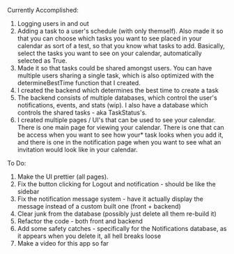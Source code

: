 
Currently Accomplished:
1) Logging users in and out
2) Adding a task to a user's schedule (with only themself). Also made it so that you can choose which tasks you want to see placed in your calendar as sort of a test, so that you know what tasks to add. Basically, select the tasks you want to see on your calendar, automatically selected as True.
3) Made it so that tasks could be shared amongst users. You can have multiple users sharing a single task, which is also optimized with the determineBestTime function that I created. 
4) I created the backend which determines the best time to create a task
5) The backend consists of multiple databases, which control the user's notifications, events, and stats (wip). I also have a database which controls the shared tasks - aka TaskStatus's. 
6) I created multiple pages / UI's that can be used to see your calendar. There is one main page for viewing your calendar. There is one that can be access when you want to see how your* task looks when you add it, and there is one in the notification page when you want to see what an invitation would look like in your calendar. 


To Do:
1) Make the UI prettier (all pages). 
2) Fix the button clicking for Logout and notification - should be like the sidebar
3) Fix the notification message system - have it actually display the message instead of a custom built one (front + backend)
4) Clear junk from the database (possibly just delete all them re-build it)
5) Refactor the code - both front and backend
6) Add some safety catches - specifically for the Notifications database, as it appears when you delete it, all hell breaks loose
7) Make a video for this app so far
